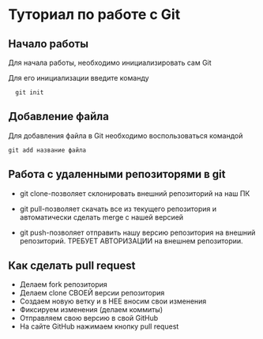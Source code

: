 # Туториал по работе с Git

## Начало работы

Для начала работы, необходимо инициализировать сам Git

Для его инициализации введите команду 

```
  git init
```

## Добавление файла

Для добавления файла в Git необходимо воспользоваться командой 

```
git add название файла
```
## Работа с удаленными репозиторями в git

+ git clone-позволяет склонировать внешний репозиторий на наш ПК

+ git pull-позволяет скачать все из текущего репозитория и автоматически сделать merge с нашей версией

+ git push-позволяет отправить нашу версию репозитория на внешний репозиторий. ТРЕБУЕТ АВТОРИЗАЦИИ на внешнем репозитории.

## Как сделать pull request

+ Делаем fork репозитория
+ Делаем clone СВОЕЙ версии репозитория
+ Создаем новую ветку и в НЕЕ вносим свои изменения
+ Фиксируем изменения (делаем коммиты)
+ Отправляем свою версию в свой GitHub
+ На сайте GitHub нажимаем кнопку pull request 
